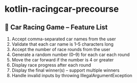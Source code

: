 # kotlin-racingcar-precourse

## 🚗 Car Racing Game – Feature List

1. Accept comma-separated car names from the user
2. Validate that each car name is 1–5 characters long
3. Accept the number of race rounds from the user
4. Generate a random number (0–9) for each car each round
5. Move the car forward if the number is 4 or greater
6. Display race progress after each round
7. Display the final winner(s) – support multiple winners
8. Handle invalid inputs by throwing IllegalArgumentException
